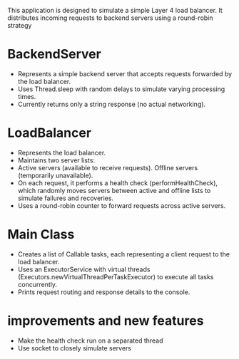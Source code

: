 This application is designed to simulate a simple Layer 4 load balancer.
It distributes incoming requests to backend servers using a round-robin strategy

# BackendServer
- Represents a simple backend server that accepts requests forwarded by the load balancer.
- Uses Thread.sleep with random delays to simulate varying processing times.
- Currently returns only a string response (no actual networking).

# LoadBalancer
- Represents the load balancer.
- Maintains two server lists:
- Active servers (available to receive requests).
  Offline servers (temporarily unavailable).
- On each request, it performs a health check (performHealthCheck), which randomly moves servers between active and offline lists to simulate failures and recoveries.
- Uses a round-robin counter to forward requests across active servers.

# Main Class
- Creates a list of Callable tasks, each representing a client request to the load balancer.
- Uses an ExecutorService with virtual threads (Executors.newVirtualThreadPerTaskExecutor) to execute all tasks concurrently.
- Prints request routing and response details to the console.

# improvements and new features
- Make the health check run on a separated thread
- Use socket to closely simulate servers
